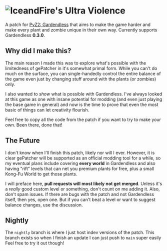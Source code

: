 # ![IceandFire's Ultra Violence](https://raw.githubusercontent.com/IceandFire04/gardendless-ultra-violence/refs/heads/main/header.png)

A patch for [PvZ2: Gardendless](https://pvzge.com/en/) that aims to make the game harder and make every plant and zombie unique in their own way. Currently supports Gardendless **0.3.0**.

## Why did I make this?
The main reason I made this was to explore what's possible with the limitedness of gePatcher in it's somewhat primal form. While you can't do much on the surface, you can single-handedly control
the entire balance of the game even just by changing stuff around with the plants (or zombies) only.

I also wanted to _show_ what is possible with Gardendless. I've always looked at this game as one with insane potential for modding (and even just playing the base game in general) and now
is the time to prove that even the most basic of things can let creativity flourish.

Feel free to copy all the code from the patch if you want to try to make your own. Been there, done that!

## The Future
I don't know when I'll finish this patch, likely nor will I ever. However, it is clear gePatcher will be supported as an official
modding tool for a while, so my eventual plans include covering **every world** in Gardendless and also having "rift" levels that can net you premium plants for free, plus a small Kong-Fu World to get those plants. 

I will preface here, **pull requests will most likely not get merged**. Unless it's a _really_ good custom level or something, don't count on me adding it. Also, don't spam issues. If there are bugs with the patch and not Gardendless itself,
then yes, open one. But if you can't beat a level or want to suggest balance changes, use the discussion.

## Nightly
The `nightly` branch is where I just host indev versions of the patch. This branch exists so when I finish an update I can just push to `main` super easily Feel free to try it out though!
